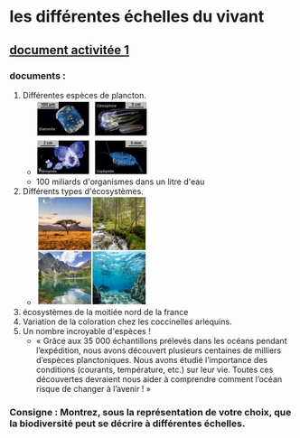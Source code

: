 # les différentes échelles du vivant
## [document activitée 1](obsidian://open?vault=Lyc%C3%A9e&file=SVT%2Fdocument%20cloud%2FSVT%2F5%20-%20La%20biodiversit%C3%A9%20et%20son%20%C3%A9volution%2FActivit%C3%A9%201%2FActivit%C3%A9%201%20-%20Les%20%C3%A9chelles%20de%20la%20biodiversit%C3%A9.pdf)
### **documents :**
1. Différentes espèces de plancton.
	- ![img](https://github.com/yapudjus/travail-lycee-rimains/blob/a0e8902b0be1ffe86b488c19d16d4a779ea10338/SVT/chapitres/biodiversit%C3%A9e/activit%C3%A9es/1/Screenshot%20from%202022-01-18%2013-46-54.png?raw=true)
	- 100 miliards d'organismes dans un litre d'eau
2. Différents types d'écosystèmes.
	- ![image](https://github.com/yapudjus/travail-lycee-rimains/blob/a0e8902b0be1ffe86b488c19d16d4a779ea10338/SVT/chapitres/biodiversit%C3%A9e/activit%C3%A9es/1/Screenshot%20from%202022-01-18%2013-46-44.png?raw=true)
3. écosystèmes de la moitiée nord de la france
4. Variation de la coloration chez les coccinelles arlequins.
5. Un nombre incroyable d'espèces !
	- « Grâce aux 35 000 échantillons prélevés dans les océans pendant l’expédition, nous avons découvert plusieurs centaines de milliers d’espèces planctoniques. Nous avons étudié l’importance des conditions (courants, température, etc.) sur leur vie. Toutes ces découvertes devraient nous aider à comprendre comment l’océan risque de changer à l’avenir ! »

### **Consigne : Montrez, sous la représentation de votre choix, que la biodiversité peut se décrire à différentes échelles.**
